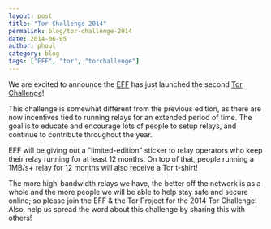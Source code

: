 ```yaml
---
layout: post
title: "Tor Challenge 2014"
permalink: blog/tor-challenge-2014
date: 2014-06-05
author: phoul
category: blog
tags: ["EFF", "tor", "torchallenge"]
---
```


We are excited to announce the [EFF](https://www.eff.org/) has just launched the second [Tor Challenge](https://www.eff.org/torchallenge)!

This challenge is somewhat different from the previous edition, as there are now incentives tied to running relays for an extended period of time. The goal is to educate and encourage lots of people to setup relays, and continue to contribute throughout the year.

EFF will be giving out a "limited-edition" sticker to relay operators who keep their relay running for at least 12 months. On top of that, people running a 1MB/s+ relay for 12 months will also receive a Tor t-shirt!

The more high-bandwidth relays we have, the better off the network is as a whole and the more people we will be able to help stay safe and secure online; so please join the EFF & the Tor Project for the 2014 Tor Challenge! Also, help us spread the word about this challenge by sharing this with others!

